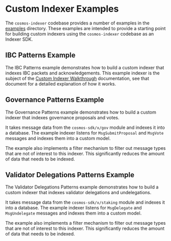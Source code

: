# Custom Indexer Examples

The `cosmos-indexer` codebase provides a number of examples in the [examples](https://github.com/DefiantLabs/cosmos-indexer/tree/main/examples) directory. These examples are intended to provide a starting point for building custom indexers using the `cosmos-indexer` codebase as an Indexer SDK.

## IBC Patterns Example

The IBC Patterns example demonstrates how to build a custom indexer that indexes IBC packets and acknowledgements. This example indexer is the subject of the [Custom Indexer Walkthrough](./custom_indexer_walkthrough.md) documentation, see that document for a detailed explanation of how it works.

## Governance Patterns Example

The Governance Patterns example demonstrates how to build a custom indexer that indexes governance proposals and votes.

It takes message data from the `cosmos-sdk/x/gov` module and indexes it into a database. The example indexer listens for `MsgSubmitProposal` and `MsgVote` messages and indexes them into a custom model.

The example also implements a filter mechanism to filter out message types that are not of interest to this indexer. This significantly reduces the amount of data that needs to be indexed.

## Validator Delegations Patterns Example

The Validator Delegations Patterns example demonstrates how to build a custom indexer that indexes validator delegations and undelegations.

It takes message data from the `cosmos-sdk/x/staking` module and indexes it into a database. The example indexer listens for `MsgDelegate` and `MsgUndelegate` messages and indexes them into a custom model.

The example also implements a filter mechanism to filter out message types that are not of interest to this indexer. This significantly reduces the amount of data that needs to be indexed.
